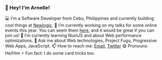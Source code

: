 ### 👋 Hey! I'm Arnelle!

💻 I'm a Software Developer from Cebu, Philiippines and currently building cool things at [Newlogic](https://newlogic.io/).
🔭 I’m currently working on my talks for some online events this year. You can seem them [here](https://arnellebalane.com/events/), and it would be great if you can join us!
🌱 I’m currently learning NuxtJS and about Web performance optimizations.
💬 Ask me about Web technologies, Project Fugu, Progressive Web Apps, JavaScript.
📫 How to reach me: [Email](mailto:arnellebalane@gmail.com), [Twitter](https://twitter.com/arnellebalane)
😄 Pronouns: He/Him
⚡ Fun fact: I do some card tricks too.

<!--
**arnellebalane/arnellebalane** is a ✨ _special_ ✨ repository because its `README.md` (this file) appears on your GitHub profile.

Here are some ideas to get you started:

- 🔭 I’m currently working on ...
- 🌱 I’m currently learning ...
- 👯 I’m looking to collaborate on ...
- 🤔 I’m looking for help with ...
- 💬 Ask me about ...
- 📫 How to reach me: ...
- 😄 Pronouns: ...
- ⚡ Fun fact: ...
-->
